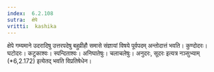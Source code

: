 ```yaml
---
index:  6.2.108
sutra:  क्षेपे
vritti:  kashika 
---
```


क्षेपे गम्यमाने उदरादिषु उत्तरपदेषु बहुव्रीहौ समासे संज्ञायां विषये पूर्वपदम् अन्तोदात्तं भवति। कुण्दोदरः। घटोदरः। कटुकाश्वः। स्पन्दिताश्वः। अनिघातेषुः। चलाचलेषुः। अनुदरः, सूदरः इत्यत्र नञ्सुभ्याम् (*6,2.172) इत्येतद् भवति विप्रतिषेधेन।

